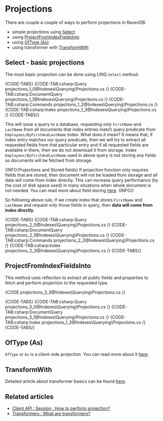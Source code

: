 ﻿# Projections

There are couple a couple of ways to perform projections in RavenDB:

- simple projections using [Select](../../indexes/querying/projections#select---basic-projections)
- using [ProjectFromIndexFieldsInto](../../indexes/querying/projections#projectfromindexfieldsinto)
- using [OfType (As)](../../indexes/querying/projections#oftype-as)
- using transformer with [TransformWith](../../indexes/querying/projections#transformwith)

## Select - basic projections

The most basic projection can be done using LINQ `Select` method:

{CODE-TABS}
{CODE-TAB:csharp:Query projections_1_0@Indexes\Querying\Projections.cs /}
{CODE-TAB:csharp:DocumentQuery projections_1_1@Indexes\Querying\Projections.cs /}
{CODE-TAB:csharp:Commands projections_1_2@Indexes\Querying\Projections.cs /}
{CODE-TAB:csharp:Index projections_1_3@Indexes\Querying\Projections.cs /}
{CODE-TABS/}

This will issue a query to a database, requesting only `FirstName` and `LastName` from all documents that index entries match query predicate from `Employees/ByFirstAndLastName` index. What does it mean? It means that, if index entry matches our query predicate, then we will try to extract all requested fields from that particular entry and if all requested fields are available in there, then we do not download it from storage. Index `Employees/ByFirstAndLastName` used in above query is not storing any fields so documents will be fetched from storage.

{INFO:Projections and Stored fields}
If projection function only requires fields that are stored, then document will not be loaded from storage and all data will come from index directly. This can increase query performance (by the cost of disk space used) in many situations when whole document is not needed. You can read more about field storing [here](../../indexes/storing-data-in-index).
{INFO/}

So following above rule, if we create index that stores `FirstName` and `LastName` and request only those fields in query, then **data will come from index directly**.

{CODE-TABS}
{CODE-TAB:csharp:Query projections_2_0@Indexes\Querying\Projections.cs /}
{CODE-TAB:csharp:DocumentQuery projections_2_1@Indexes\Querying\Projections.cs /}
{CODE-TAB:csharp:Commands projections_2_2@Indexes\Querying\Projections.cs /}
{CODE-TAB:csharp:Index projections_2_3@Indexes\Querying\Projections.cs /}
{CODE-TABS/}

## ProjectFromIndexFieldsInto

This method uses reflection to extract all public fields and properties to fetch and perform projection to the requested type.

{CODE projections_3_3@Indexes\Querying\Projections.cs /}

{CODE-TABS}
{CODE-TAB:csharp:Query projections_3_0@Indexes\Querying\Projections.cs /}
{CODE-TAB:csharp:DocumentQuery projections_3_1@Indexes\Querying\Projections.cs /}
{CODE-TAB:csharp:Index projections_1_3@Indexes\Querying\Projections.cs /}
{CODE-TABS/}

## OfType (As)

`OfType` or `As` is a client-side projection. You can read more about it [here](../../client-api/session/querying/how-to-perform-projection#oftype-as---simple-projection).

## TransformWith

Detailed article about transformer basics can be found [here](../../transformers/what-are-transformers).

## Related articles

- [Client API : Session : How to perform projection?](../../client-api/session/querying/how-to-perform-projection)
- [Transformers : What are transformers?](../../transformers/what-are-transformers)
